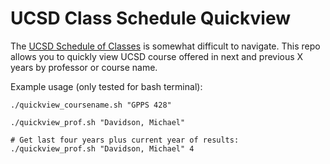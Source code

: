 # UCSD Class Schedule Quickview

The [UCSD Schedule of Classes](https://act.ucsd.edu/scheduleOfClasses/scheduleOfClassesStudent.htm) is somewhat difficult to navigate. This repo allows you to quickly view UCSD course offered in next and previous X years by professor or course name.

Example usage (only tested for bash terminal):

```
./quickview_coursename.sh "GPPS 428"

./quickview_prof.sh "Davidson, Michael"

# Get last four years plus current year of results:
./quickview_prof.sh "Davidson, Michael" 4  
```

